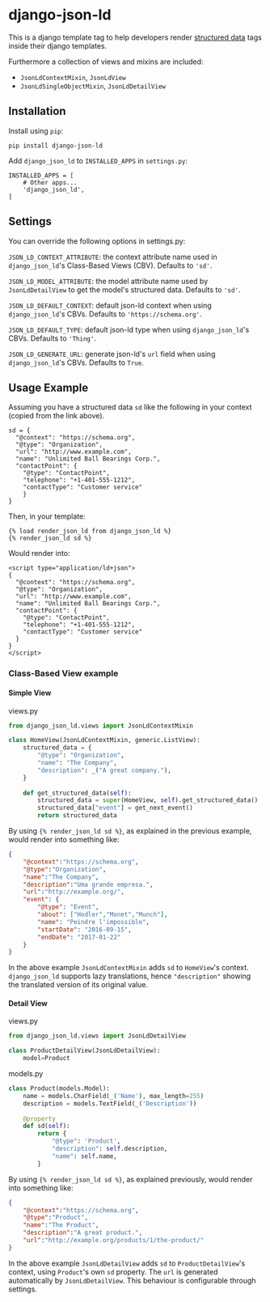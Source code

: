 # django-json-ld

This is a django template tag to help developers render [structured data](https://developers.google.com/search/docs/guides/intro-structured-data) tags inside their django templates.

Furthermore a collection of views and mixins are included:
 * `JsonLdContextMixin`, `JsonLdView`
 * `JsonLdSingleObjectMixin`, `JsonLdDetailView`

## Installation
Install using `pip`:
```
pip install django-json-ld
```

Add `django_json_ld` to `INSTALLED_APPS` in `settings.py`:
```
INSTALLED_APPS = [
    # Other apps...
    'django_json_ld',
]
```

## Settings
You can override the following options in settings.py:

`JSON_LD_CONTEXT_ATTRIBUTE`: the context attribute name used in `django_json_ld`'s Class-Based Views (CBV). Defaults to `'sd'`.

`JSON_LD_MODEL_ATTRIBUTE`: the model attribute name used by `JsonLdDetailView` to get the model's structured data. Defaults to `'sd'`.

`JSON_LD_DEFAULT_CONTEXT`: default json-ld context when using `django_json_ld`'s CBVs. Defaults to `'https://schema.org'`.

`JSON_LD_DEFAULT_TYPE`: default json-ld type when using `django_json_ld`'s CBVs. Defaults to `'Thing'`.

`JSON_LD_GENERATE_URL`: generate json-ld's `url` field when using `django_json_ld`'s CBVs. Defaults to `True`.


## Usage Example
Assuming you have a structured data `sd` like the following in your context (copied from the link above).
```
sd = {
  "@context": "https://schema.org",
  "@type": "Organization",
  "url": "http://www.example.com",
  "name": "Unlimited Ball Bearings Corp.",
  "contactPoint": {
    "@type": "ContactPoint",
    "telephone": "+1-401-555-1212",
    "contactType": "Customer service"
    }
}
```
Then, in your template:
```
{% load render_json_ld from django_json_ld %}
{% render_json_ld sd %}
```
Would render into:
```
<script type="application/ld+json">
{
  "@context": "https://schema.org",
  "@type": "Organization",
  "url": "http://www.example.com",
  "name": "Unlimited Ball Bearings Corp.",
  "contactPoint": {
    "@type": "ContactPoint",
    "telephone": "+1-401-555-1212",
    "contactType": "Customer service"
  }
}
</script>
```

### Class-Based View example

#### Simple View

views.py
```python
from django_json_ld.views import JsonLdContextMixin

class HomeView(JsonLdContextMixin, generic.ListView):
    structured_data = {
        "@type": "Organization",
        "name": "The Company",
        "description": _("A great company."),
    }
    
    def get_structured_data(self):
        structured_data = super(HomeView, self).get_structured_data()
        structured_data["event"] = get_next_event()
        return structured_data
```

By using  `{% render_json_ld sd %}`, as explained in the previous example, would render into something like:

```json
{
    "@context":"https://schema.org",    
    "@type":"Organization",
    "name":"The Company",
    "description":"Uma grande empresa.",
    "url":"http://example.org/",
    "event": {
        "@type": "Event",
        "about": ["Hodler","Monet","Munch"],
        "name": "Peindre l'impossible",
        "startDate": "2016-09-15",
        "endDate": "2017-01-22"
    }
}
```

In the above example `JsonLdContextMixin` adds `sd` to `HomeView`'s context. 
`django_json_ld` supports lazy translations, hence `"description"` showing the translated version of its original value.

#### Detail View

views.py
```python
from django_json_ld.views import JsonLdDetailView

class ProductDetailView(JsonLdDetailView):
    model=Product
```

models.py
```python
class Product(models.Model):
    name = models.CharField(_('Name'), max_length=255)
    description = models.TextField(_('Description'))
    
    @property
    def sd(self):
        return {
            "@type": 'Product',
            "description": self.description,
            "name": self.name,
        }
```

By using  `{% render_json_ld sd %}`, as explained previously, would render into something like:

```json
{
    "@context":"https://schema.org",    
    "@type":"Product",
    "name":"The Product",
    "description":"A great product.",
    "url":"http://example.org/products/1/the-product/"
}
```

In the above example `JsonLdDetailView` adds `sd` to `ProductDetailView`'s context, using `Product`'s own `sd` property. The `url` is generated automatically by `JsonLdDetailView`. This behaviour is configurable through settings.
